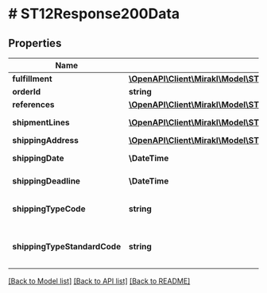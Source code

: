 # # ST12Response200Data

## Properties

Name | Type | Description | Notes
------------ | ------------- | ------------- | -------------
**fulfillment** | [**\OpenAPI\Client\Mirakl\Model\ST12Response200DataFulfillment**](ST12Response200DataFulfillment.md) |  | [optional]
**orderId** | **string** | Order id | [optional]
**references** | [**\OpenAPI\Client\Mirakl\Model\ST12Response200DataReferences**](ST12Response200DataReferences.md) |  | [optional]
**shipmentLines** | [**\OpenAPI\Client\Mirakl\Model\ST12Response200DataShipmentLines[]**](ST12Response200DataShipmentLines.md) | Shipment lines | [optional]
**shippingAddress** | [**\OpenAPI\Client\Mirakl\Model\ST12Response200DataShippingAddress**](ST12Response200DataShippingAddress.md) |  | [optional]
**shippingDate** | **\DateTime** | Shipping date | [optional]
**shippingDeadline** | **\DateTime** | Shipping deadline | [optional]
**shippingTypeCode** | **string** | Code of shipping&#39;s type | [optional]
**shippingTypeStandardCode** | **string** | Shipping type&#39;s standard code | [optional]

[[Back to Model list]](../../README.md#models) [[Back to API list]](../../README.md#endpoints) [[Back to README]](../../README.md)
